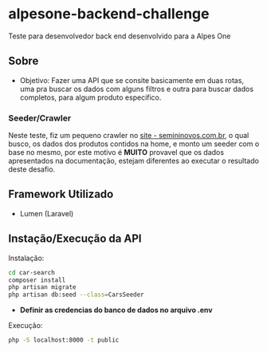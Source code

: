 # alpesone-backend-challenge

Teste para desenvolvedor back end desenvolvido para a Alpes One

## Sobre
- Objetivo: Fazer uma API que se consite basicamente em duas rotas, uma pra buscar os dados com alguns filtros e outra para buscar dados completos, para algum produto especifico.

### Seeder/Crawler
Neste teste, fiz um pequeno crawler no [site - semininovos.com.br](https://seminovos.com.br/), o qual busco, os dados dos produtos contidos na home, e monto um
seeder com o base no mesmo, por este motivo é **MUITO** provavel que os dados apresentados na documentação, estejam diferentes ao executar o resultado deste desafio.

## Framework Utilizado
- Lumen (Laravel)

## Instação/Execução da API

Instalação:

```sh
cd car-search
composer install
php artisan migrate
php artisan db:seed --class=CarsSeeder
```

- **Definir as credencias do banco de dados no arquivo .env**

Execução:

```sh
php -S localhost:8000 -t public
```
